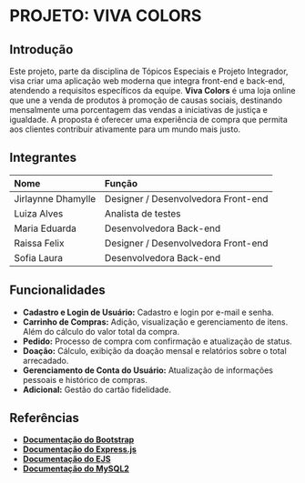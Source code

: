 # PROJETO:  VIVA COLORS

## Introdução

Este projeto, parte da disciplina de Tópicos Especiais e Projeto Integrador, visa criar uma aplicação web moderna que integra front-end e back-end, atendendo a requisitos específicos da equipe. **Viva Colors** é uma loja online que une a venda de produtos à promoção de causas sociais, destinando mensalmente uma porcentagem das vendas a iniciativas de justiça e igualdade. A proposta é oferecer uma experiência de compra que permita aos clientes contribuir ativamente para um mundo mais justo.

## Integrantes 

| Nome              | Função                                      |
| :---------------- | :------------------------------------------ |
| Jirlaynne Dhamylle| Designer / Desenvolvedora Front-end         |
| Luiza Alves       | Analista de testes                          |
| Maria Eduarda     | Desenvolvedora Back-end                     |
| Raissa Felix      | Designer / Desenvolvedora Front-end         |
| Sofia Laura       | Desenvolvedora Back-end                     |

## Funcionalidades

- **Cadastro e Login de Usuário:** Cadastro e login por e-mail e senha.
- **Carrinho de Compras:** Adição, visualização e gerenciamento de itens. Além do cálculo do valor total da compra.
- **Pedido:** Processo de compra com confirmação e atualização de status.
- **Doação:** Cálculo, exibição da doação mensal e relatórios sobre o total arrecadado.
- **Gerenciamento de Conta do Usuário:** Atualização de informações pessoais e histórico de compras.
- **Adicional:** Gestão do cartão fidelidade.

## Referências

- **[Documentação do Bootstrap](https://getbootstrap.com/docs/5.3/getting-started/introduction/)**
- **[Documentação do Express.js](https://expressjs.com/)**
- **[Documentação do EJS](https://ejs.co/)**
- **[Documentação do MySQL2](https://sidorares.github.io/node-mysql2/docs)**
